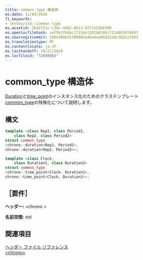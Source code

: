 ```yaml
---
title: common_type 構造体
ms.date: 11/04/2016
f1_keywords:
- chrono/std::common_type
ms.assetid: 2b42722c-c3dc-4d62-8613-0271e52b6f00
ms.openlocfilehash: cef9b1fb6bc2723de1202b63ddc711ddd39f0d97
ms.sourcegitcommit: 590e488e51389066a4da4aa06d32d4c362c23393
ms.translationtype: MT
ms.contentlocale: ja-JP
ms.lasthandoff: 10/21/2019
ms.locfileid: "72689803"
---
```

# <a name="common_type-structure"></a>common_type 構造体

[Duration](../standard-library/duration-class.md)と[time_point](../standard-library/time-point-class.md)のインスタンス化のためのクラステンプレート[common_type](../standard-library/common-type-class.md)の特殊化について説明します。

## <a name="syntax"></a>構文

```cpp
template <class Rep1, class Period1,
    class Rep2, class Period2>
struct common_type
<chrono::duration<Rep1, Period1>,
chrono::duration<Rep2, Period2>>;

template <class Clock,
    class Duration1, class Duration2>
struct common_type
<chrono::time_point<Clock, Duration1>,
chrono::time_point<Clock, Duration2>>;
```

## <a name="requirements"></a>［要件］

**ヘッダー:** \<chrono >

**名前空間:** std

## <a name="see-also"></a>関連項目

[ヘッダー ファイル リファレンス](../standard-library/cpp-standard-library-header-files.md)\
[\<chrono>](../standard-library/chrono.md)
